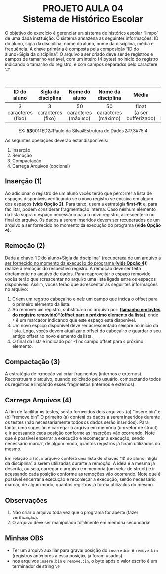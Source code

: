 # <center>PROJETO AULA 04<br>Sistema de Histórico Escolar</center>

O objetivo do exercício é gerenciar um sistema de histórico escolar “limpo” de uma dada instituição. O sistema armazena as seguintes informações: ID do aluno, sigla da disciplina, nome do aluno, nome da disciplina, média e frequência. A chave primária é composta pela composição “ID do aluno+Sigla da disciplina”. O arquivo a ser criado deve ser de registros e campos de tamanho variável, com um inteiro (4 bytes) no início do registro indicando o tamanho do registro, e com campos separados pelo caractere ‘#’.

<br>
<center>

|<center>ID do aluno|<center>Sigla da disciplina|<center>Nome do aluno|<center>Nome da disciplina|<center>Média|<center>Frequência|
|-|-|-|-|-|-|
|<center>3 caracteres<br>(fixo)</center>|<center>3 caracteres<br>(fixo)</center>|<center>50 caracteres<br>(máximo)</center>|<center>50 caracteres<br>(máximo)</center>|<center>float<br>(a ser bufferizado)</center>|<center>float<br>(a ser bufferizado)</center>|

EX: <b><u>53</u></b>001#ED2#Paulo da Silva#Estrutura de Dados 2#7.3#75.4
</center>

As seguntes operações deverão estar disponíveis:
1. Inserção
2. Remoção
3. Compactação
4. Carrega Arquivos (opcional)

## Inserção (1)

Ao adicionar o registro de um aluno vocês terão que percorrer a lista de espaços disponíveis verificando se o novo registro se encaixa em algum dos espaços <b>(vide Opção 2)</b>. Para tanto, usem a estratégia <b>first-fit</b> e, para facilitar, podem considerar fragmentação interna. Caso nenhum elemento da lista supra o espaço necessário para o novo registro, acrescente-o no final do arquivo. Os dados a serem inseridos devem ser recuperados de um arquivo a ser fornecido no momento da execução do programa <b>(vide Opção 4)</b>.

## Remoção (2)

Dada a chave “ID do aluno+Sigla da disciplina” (<u>recuperada de um arquivo a ser fornecido no momento da execução do programa <b>(vide Opção 4)</b></u>) realize a remoção do respectivo registro. A remoção deve ser feita diretamente no arquivo de dados. Para reaproveitar o espaço removido vocês terão que acrescentar no arquivo uma lista ligada entre os espaços disponíveis. Assim, vocês terão que acrescentar as seguintes informações no arquivo:

1. Criem um registro cabeçalho e nele um campo que indica o offset para o primeiro elemento da lista.
2. Ao remover um registro, substitua-o no arquivo por: <b><u>(tamanho em bytes do registro removido)*(offset para o próximo elemento da lista)</u></b>, onde `*` é um marcador indicando que este espaço está disponível.
3. Um novo espaço disponível deve ser acrescentado sempre no início da lista. Logo, vocês devem atualizar o offset do cabeçalho e guardar o seu antigo offset no novo elemento da lista.
4. O final da lista é indicado por -1 no campo offset para o próximo elemento.

## Compactação (3)

A estratégia de remoção vai criar fragmentos (internos e externos). Reconstruam o arquivo, quando solicitado pelo usuário, compactando todos os registros e limpando esses fragmentos (internos e externos).

## Carrega Arquivos (4)

A fim de facilitar os testes, serão fornecidos dois arquivos: (a) “insere.bin” e (b) “remove.bin”. O primeiro (a) conterá os dados a serem inseridos durante os testes (não necessariamente todos os dados serão inseridos). Para tanto, uma sugestão é carregar o arquivo em memória (um vetor de struct) e ir acessando cada posição conforme as inserções vão ocorrendo. Note que é possível encerrar a execução e recomeçar a execução, sendo necessário marcar, de algum modo, quantos registros já foram utilizados do mesmo.

Em relação a (b), o arquivo conterá uma lista de chaves “ID do aluno+Sigla da disciplina” a serem utilizadas durante a remoção. A ideia é a mesma já descrita, ou seja, carregar o arquivo em memória (um vetor de struct) e ir acessando cada posição conforme as remoções vão ocorrendo. Note que é possível encerrar a execução e recomeçar a execução, sendo necessário marcar, de algum modo, quantos registros já forma utilizados do mesmo.

## Observações

1. Não criar o arquivo toda vez que o programa for aberto (fazer verificação).
2. O arquivo deve ser manipulado totalmente em memória secundária!



## Minhas OBS

- Ter um arquivo auxiliar para gravar posição do `insere.bin` e `remove.bin` (registros anteriores a essa posição, já foram usados).
- nos arquivos `insere.bin` e `remove.bin`, o byte após o valor escrito é um terminador de string `\0`